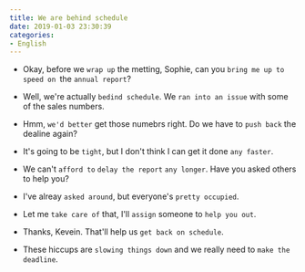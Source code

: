 ```yaml
---
title: We are behind schedule
date: 2019-01-03 23:30:39
categories:
- English
---
```


- Okay, before we `wrap up` the metting, Sophie, can you `bring me up to speed on `the `annual report`? 

- Well, we're actually `bedind schedule`. We `ran into an issue` with some of the sales numbers.

- Hmm, `we'd better` get those numebrs right. Do we have to `push back` the dealine again?

- It's going to be `tight`, but I don't think I can get it done `any faster`.

- We can't `afford to` `delay the report` `any longer`. Have you asked others to help you?

- I've alreay `asked around`, but everyone's `pretty occupied`.

- Let me `take care of` that, I'll `assign` someone to `help you out`.

- Thanks, Kevein. That'll help us `get back on schedule`.

- These hiccups are `slowing things down` and we really need to `make the deadline`.
